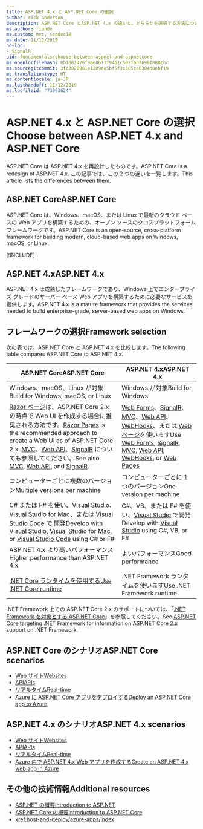 ```yaml
---
title: ASP.NET 4.x と ASP.NET Core の選択
author: rick-anderson
description: ASP.NET Core とASP.NET 4.x の違いと、どちらかを選択する方法について説明します。
ms.author: riande
ms.custom: mvc, seodec18
ms.date: 11/12/2019
no-loc:
- SignalR
uid: fundamentals/choose-between-aspnet-and-aspnetcore
ms.openlocfilehash: 8b1681476f96e8613f9461c507fbb7696f888cbc
ms.sourcegitcommit: 3fc3020961e1289ee5bf5f3c365ce8304d8ebf19
ms.translationtype: HT
ms.contentlocale: ja-JP
ms.lasthandoff: 11/12/2019
ms.locfileid: "73963624"
---
```

# <a name="choose-between-aspnet-4x-and-aspnet-core"></a><span data-ttu-id="fa140-103">ASP.NET 4.x と ASP.NET Core の選択</span><span class="sxs-lookup"><span data-stu-id="fa140-103">Choose between ASP.NET 4.x and ASP.NET Core</span></span>

<span data-ttu-id="fa140-104">ASP.NET Core は ASP.NET 4.x を再設計したものです。</span><span class="sxs-lookup"><span data-stu-id="fa140-104">ASP.NET Core is a redesign of ASP.NET 4.x.</span></span> <span data-ttu-id="fa140-105">この記事では、この 2 つの違いを一覧します。</span><span class="sxs-lookup"><span data-stu-id="fa140-105">This article lists the differences between them.</span></span>

## <a name="aspnet-core"></a><span data-ttu-id="fa140-106">ASP.NET Core</span><span class="sxs-lookup"><span data-stu-id="fa140-106">ASP.NET Core</span></span>

<span data-ttu-id="fa140-107">ASP.NET Core は、Windows、macOS、または Linux で最新のクラウド ベースの Web アプリを構築するための、オープン ソースのクロスプラットフォーム フレームワークです。</span><span class="sxs-lookup"><span data-stu-id="fa140-107">ASP.NET Core is an open-source, cross-platform framework for building modern, cloud-based web apps on Windows, macOS, or Linux.</span></span>

[!INCLUDE[](~/includes/benefits.md)]

## <a name="aspnet-4x"></a><span data-ttu-id="fa140-108">ASP.NET 4.x</span><span class="sxs-lookup"><span data-stu-id="fa140-108">ASP.NET 4.x</span></span>

<span data-ttu-id="fa140-109">ASP.NET 4.x は成熟したフレームワークであり、Windows 上でエンタープライズ グレードのサーバー ベース Web アプリを構築するために必要なサービスを提供します。</span><span class="sxs-lookup"><span data-stu-id="fa140-109">ASP.NET 4.x is a mature framework that provides the services needed to build enterprise-grade, server-based web apps on Windows.</span></span>

## <a name="framework-selection"></a><span data-ttu-id="fa140-110">フレームワークの選択</span><span class="sxs-lookup"><span data-stu-id="fa140-110">Framework selection</span></span>

<span data-ttu-id="fa140-111">次の表では、ASP.NET Core と ASP.NET 4.x を比較します。</span><span class="sxs-lookup"><span data-stu-id="fa140-111">The following table compares ASP.NET Core to ASP.NET 4.x.</span></span>

| <span data-ttu-id="fa140-112">ASP.NET Core</span><span class="sxs-lookup"><span data-stu-id="fa140-112">ASP.NET Core</span></span> | <span data-ttu-id="fa140-113">ASP.NET 4.x</span><span class="sxs-lookup"><span data-stu-id="fa140-113">ASP.NET 4.x</span></span> |
|---|---|
|<span data-ttu-id="fa140-114">Windows、macOS、Linux が対象</span><span class="sxs-lookup"><span data-stu-id="fa140-114">Build for Windows, macOS, or Linux</span></span>|<span data-ttu-id="fa140-115">Windows が対象</span><span class="sxs-lookup"><span data-stu-id="fa140-115">Build for Windows</span></span>|
|<span data-ttu-id="fa140-116">[Razor ページ](xref:razor-pages/index)は、ASP.NET Core 2.x の時点で Web UI を作成する場合に推奨される方法です。</span><span class="sxs-lookup"><span data-stu-id="fa140-116">[Razor Pages](xref:razor-pages/index) is the recommended approach to create a Web UI as of ASP.NET Core 2.x.</span></span> <span data-ttu-id="fa140-117">[MVC](xref:mvc/overview)、[Web API](xref:tutorials/first-web-api)、[SignalR](xref:signalr/introduction) についても参照してください。</span><span class="sxs-lookup"><span data-stu-id="fa140-117">See also [MVC](xref:mvc/overview), [Web API](xref:tutorials/first-web-api), and [SignalR](xref:signalr/introduction).</span></span>|<span data-ttu-id="fa140-118">[Web Forms](/aspnet/web-forms)、[SignalR](/aspnet/signalr)、[MVC](/aspnet/mvc)、[Web API](/aspnet/web-api/)、[WebHooks](/aspnet/webhooks/)、または [Web ページ](/aspnet/web-pages)を使います</span><span class="sxs-lookup"><span data-stu-id="fa140-118">Use [Web Forms](/aspnet/web-forms), [SignalR](/aspnet/signalr), [MVC](/aspnet/mvc), [Web API](/aspnet/web-api/), [WebHooks](/aspnet/webhooks/), or [Web Pages](/aspnet/web-pages)</span></span>|
|<span data-ttu-id="fa140-119">コンピューターごとに複数のバージョン</span><span class="sxs-lookup"><span data-stu-id="fa140-119">Multiple versions per machine</span></span>|<span data-ttu-id="fa140-120">コンピューターごとに 1 つのバージョン</span><span class="sxs-lookup"><span data-stu-id="fa140-120">One version per machine</span></span>|
|<span data-ttu-id="fa140-121">C# または F# を使い、[Visual Studio](https://visualstudio.microsoft.com/vs/)、[Visual Studio for Mac](https://visualstudio.microsoft.com/vs/mac/)、または [Visual Studio Code](https://code.visualstudio.com/) で 開発</span><span class="sxs-lookup"><span data-stu-id="fa140-121">Develop with [Visual Studio](https://visualstudio.microsoft.com/vs/), [Visual Studio for Mac](https://visualstudio.microsoft.com/vs/mac/), or [Visual Studio Code](https://code.visualstudio.com/) using C# or F#</span></span>|<span data-ttu-id="fa140-122">C#、VB、または F# を使い、[Visual Studio](https://visualstudio.microsoft.com/vs/) で開発</span><span class="sxs-lookup"><span data-stu-id="fa140-122">Develop with [Visual Studio](https://visualstudio.microsoft.com/vs/) using C#, VB, or F#</span></span>|
|<span data-ttu-id="fa140-123">ASP.NET 4.x より高いパフォーマンス</span><span class="sxs-lookup"><span data-stu-id="fa140-123">Higher performance than ASP.NET 4.x</span></span>|<span data-ttu-id="fa140-124">よいパフォーマンス</span><span class="sxs-lookup"><span data-stu-id="fa140-124">Good performance</span></span>|
|[<span data-ttu-id="fa140-125">.NET Core ランタイムを使用する</span><span class="sxs-lookup"><span data-stu-id="fa140-125">Use .NET Core runtime</span></span>](/dotnet/standard/choosing-core-framework-server)|<span data-ttu-id="fa140-126">.NET Framework ランタイムを使います</span><span class="sxs-lookup"><span data-stu-id="fa140-126">Use .NET Framework runtime</span></span>|

<span data-ttu-id="fa140-127">.NET Framework 上での ASP.NET Core 2.x のサポートについては、「[.NET Framework を対象とする ASP.NET Core](xref:index#target-framework)」を参照してください。</span><span class="sxs-lookup"><span data-stu-id="fa140-127">See [ASP.NET Core targeting .NET Framework](xref:index#target-framework) for information on ASP.NET Core 2.x support on .NET Framework.</span></span>

## <a name="aspnet-core-scenarios"></a><span data-ttu-id="fa140-128">ASP.NET Core のシナリオ</span><span class="sxs-lookup"><span data-stu-id="fa140-128">ASP.NET Core scenarios</span></span>

* [<span data-ttu-id="fa140-129">Web サイト</span><span class="sxs-lookup"><span data-stu-id="fa140-129">Websites</span></span>](xref:tutorials/first-mvc-app/index)
* [<span data-ttu-id="fa140-130">API</span><span class="sxs-lookup"><span data-stu-id="fa140-130">APIs</span></span>](xref:tutorials/first-web-api)
* [<span data-ttu-id="fa140-131">リアルタイム</span><span class="sxs-lookup"><span data-stu-id="fa140-131">Real-time</span></span>](xref:signalr/index)
* [<span data-ttu-id="fa140-132">Azure に ASP.NET Core アプリをデプロイする</span><span class="sxs-lookup"><span data-stu-id="fa140-132">Deploy an ASP.NET Core app to Azure</span></span>](/azure/app-service/app-service-web-get-started-dotnet)

## <a name="aspnet-4x-scenarios"></a><span data-ttu-id="fa140-133">ASP.NET 4.x のシナリオ</span><span class="sxs-lookup"><span data-stu-id="fa140-133">ASP.NET 4.x scenarios</span></span>

* [<span data-ttu-id="fa140-134">Web サイト</span><span class="sxs-lookup"><span data-stu-id="fa140-134">Websites</span></span>](/aspnet/mvc)
* [<span data-ttu-id="fa140-135">API</span><span class="sxs-lookup"><span data-stu-id="fa140-135">APIs</span></span>](/aspnet/web-api)
* [<span data-ttu-id="fa140-136">リアルタイム</span><span class="sxs-lookup"><span data-stu-id="fa140-136">Real-time</span></span>](/aspnet/signalr)
* [<span data-ttu-id="fa140-137">Azure 内で ASP.NET 4.x Web アプリを作成する</span><span class="sxs-lookup"><span data-stu-id="fa140-137">Create an ASP.NET 4.x web app in Azure</span></span>](/azure/app-service/app-service-web-get-started-dotnet-framework)

## <a name="additional-resources"></a><span data-ttu-id="fa140-138">その他の技術情報</span><span class="sxs-lookup"><span data-stu-id="fa140-138">Additional resources</span></span>

* [<span data-ttu-id="fa140-139">ASP.NET の概要</span><span class="sxs-lookup"><span data-stu-id="fa140-139">Introduction to ASP.NET</span></span>](/aspnet/overview)
* [<span data-ttu-id="fa140-140">ASP.NET Core の概要</span><span class="sxs-lookup"><span data-stu-id="fa140-140">Introduction to ASP.NET Core</span></span>](xref:index)
* <xref:host-and-deploy/azure-apps/index>
